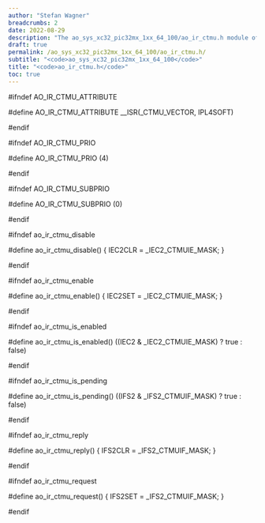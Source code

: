 ```yaml
---
author: "Stefan Wagner"
breadcrumbs: 2
date: 2022-08-29
description: "The ao_sys_xc32_pic32mx_1xx_64_100/ao_ir_ctmu.h module of the ao real-time operating system."
draft: true
permalink: /ao_sys_xc32_pic32mx_1xx_64_100/ao_ir_ctmu.h/ 
subtitle: "<code>ao_sys_xc32_pic32mx_1xx_64_100</code>"
title: "<code>ao_ir_ctmu.h</code>"
toc: true
---
```


#ifndef AO_IR_CTMU_ATTRIBUTE

#define AO_IR_CTMU_ATTRIBUTE        __ISR(_CTMU_VECTOR, IPL4SOFT)

#endif

#ifndef AO_IR_CTMU_PRIO

#define AO_IR_CTMU_PRIO             (4)

#endif

#ifndef AO_IR_CTMU_SUBPRIO

#define AO_IR_CTMU_SUBPRIO          (0)

#endif

#ifndef ao_ir_ctmu_disable

#define ao_ir_ctmu_disable()        { IEC2CLR = _IEC2_CTMUIE_MASK; }

#endif

#ifndef ao_ir_ctmu_enable

#define ao_ir_ctmu_enable()         { IEC2SET = _IEC2_CTMUIE_MASK; }

#endif

#ifndef ao_ir_ctmu_is_enabled

#define ao_ir_ctmu_is_enabled()     ((IEC2 & _IEC2_CTMUIE_MASK) ? true : false)

#endif

#ifndef ao_ir_ctmu_is_pending

#define ao_ir_ctmu_is_pending()     ((IFS2 & _IFS2_CTMUIF_MASK) ? true : false)

#endif

#ifndef ao_ir_ctmu_reply

#define ao_ir_ctmu_reply()          { IFS2CLR = _IFS2_CTMUIF_MASK; }

#endif

#ifndef ao_ir_ctmu_request

#define ao_ir_ctmu_request()        { IFS2SET = _IFS2_CTMUIF_MASK; }

#endif

